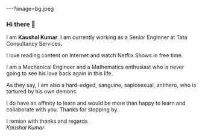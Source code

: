 ---?image=bg.jpeg

### Hi there 👋

I am **Kaushal Kumar**. I am currently working as a Senior Enginner at Tata Consultancy Services. 

I love reading content on Internet and watch Netflix Shows in free time. 

I am a Mechanical Engineer and a Mathematics enthusiast who is never going to see his love back again in this life. 

As they say, I am also a hard-edged, sanguine, sapiosexual, antihero, who is tortured by his own demons. 

I do have an affinity to learn and would be more than happy to learn and collaborate with you. Thanks for stopping by.

I remian with thanks and regards <br/>
_Kaushal Kumar_

<!--
**sirkaushalkumar/sirkaushalkumar** is a ✨ _special_ ✨ repository because its `README.md` (this file) appears on your GitHub profile.

Here are some ideas to get you started:

- 🔭 I’m currently working on ...
- 🌱 I’m currently learning ...
- 👯 I’m looking to collaborate on ...
- 🤔 I’m looking for help with ...
- 💬 Ask me about ...
- 📫 How to reach me: ...
- 😄 Pronouns: ...
- ⚡ Fun fact: ...
-->
